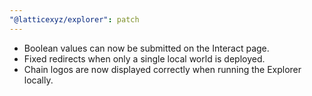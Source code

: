 ```yaml
---
"@latticexyz/explorer": patch
---
```


- Boolean values can now be submitted on the Interact page.
- Fixed redirects when only a single local world is deployed.
- Chain logos are now displayed correctly when running the Explorer locally.
